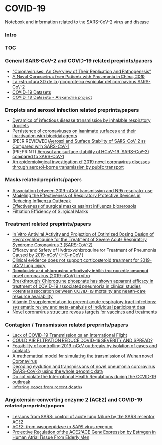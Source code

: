 # COVID-19
Notebook and information related to the SARS-CoV-2 virus and disease

### Intro

### TOC


### General SARS-CoV-2 and COVID-19 related preprints/papers

- [“Coronaviruses: An Overview of Their Replication and Pathogenesis”](https://www.ncbi.nlm.nih.gov/pmc/articles/PMC4369385/)
- [A Novel Coronavirus from Patients with Pneumonia in China, 2019](https://www.nejm.org/doi/full/10.1056/NEJMoa2001017)
- [La estructura 3D de la glicoproteína espicular del coronavirus SARS-CoV-2](https://francis.naukas.com/2020/02/24/la-estructura-3d-de-la-glicoproteina-espicular-del-coronavirus-sars-cov-2/)
- [COVID-19 Datasets](http://shaleklab.com/resource/covid-19-resources/)
- [COVID-19 Datasets - Alexandria project](https://singlecell.broadinstitute.org/single_cell?scpbr=the-alexandria-project)

### Droplets and aerosol infection related preprints/papers
- [Dynamics of infectious disease transmission by inhalable respiratory droplets](https://www.ncbi.nlm.nih.gov/pmc/articles/PMC2894888/)
- [Persistence of coronaviruses on inanimate surfaces and their inactivation with biocidal agents](https://www.journalofhospitalinfection.com/article/S0195-6701(20)30046-3/fulltext)
- (PEER REVIEWED)[Aerosol and Surface Stability of SARS-CoV-2 as Compared with SARS-CoV-1](https://www.nejm.org/doi/full/10.1056/NEJMc2004973?query=featured_home)
- (PREPRINT) [Aerosol and surface stability of HCoV-19 (SARS-CoV-2) compared to SARS-CoV-1](https://www.medrxiv.org/content/10.1101/2020.03.09.20033217v1.full.pdf)
- [An epidemiological investigation of 2019 novel coronavirus diseases through aerosol-borne transmission by public transport](https://www.dropbox.com/s/7u5t2jlldphrqkc/Autobus_%E4%B8%80%E8%B5%B7%E5%9C%A8%E5%85%AC%E5%85%B1%E4%BA%A4%E9%80%9A%E5%B7%A5%E5%85%B7%E5%86%85%E6%B0%94%E6%BA%B6%E8%83%B6%E4%BC%A0%E6%92%AD%E7%9A%84_%E7%9C%81%E7%95%A5_%E7%8A%B6%E7%97%85%E6%AF%92%E8%82%BA%E7%82%8E%E8%81%9A%E9%9B%86%E6%80%A7%E7%96%AB%E6%83%85%E6%B5%81%E8%A1%8C%E7%97%85%E5%AD%A6%E8%B0%83%E6%9F%A5_%E7%BD%97%E5%9E%B2%E7%82%9C.pdf?dl=0)


### Masks related preprints/papers

- [Association between 2019-nCoV transmission and N95 respirator use](https://www.medrxiv.org/content/10.1101/2020.02.18.20021881v1.full.pdf)
- [Modeling the Effectiveness of Respiratory Protective Devices in Reducing Influenza Outbreak](https://sci-hub.tw/10.1111/risa.13181)
- [Effectiveness of surgical masks against influenza bioaerosols](https://www.sciencedirect.com/science/article/abs/pii/S0195670113000698)
- [Filtration Efficiency of Surgical Masks](https://scholarcommons.usf.edu/cgi/viewcontent.cgi?article=2759&context=etd)

### Treatment related preprints/papers

- [In Vitro Antiviral Activity and Projection of Optimized Dosing Design of Hydroxychloroquine for the Treatment of Severe Acute Respiratory Syndrome Coronavirus 2 (SARS-CoV-2)](https://academic.oup.com/cid/advance-article/doi/10.1093/cid/ciaa237/5801998)
- [Efficacy and Safety of Hydroxychloroquine for Treatment of Pneumonia Caused by 2019-nCoV ( HC-nCoV )](https://clinicaltrials.gov/ct2/show/NCT04261517)
- [Clinical evidence does not support corticosteroid treatment for 2019-nCoV lung injury](https://www.thelancet.com/journals/lancet/article/PIIS0140-6736(20)30317-2/fulltext)
- [Remdesivir and chloroquine effectively inhibit the recently emerged novel coronavirus (2019-nCoV) in vitro](https://www.nature.com/articles/s41422-020-0282-0)
- [Breakthrough: Chloroquine phosphate has shown apparent efficacy in treatment of COVID-19 associated pneumonia in clinical studies](https://www.jstage.jst.go.jp/article/bst/advpub/0/advpub_2020.01047/_pdf/-char/en)
- [Potential association between COVID-19 mortality and health-care resource availability](https://www.thelancet.com/journals/langlo/article/PIIS2214-109X(20)30068-1/fulltext)
- [Vitamin D supplementation to prevent acute respiratory tract infections: systematic review and meta-analysis of individual participant data](https://www.bmj.com/content/356/bmj.i6583)
- [Novel coronavirus structure reveals targets for vaccines and treatments](https://www.nih.gov/news-events/nih-research-matters/novel-coronavirus-structure-reveals-targets-vaccines-treatments) 

### Contagion / Transmission related preprints/papers

- [Lack of COVID-19 Transmission on an International Flight](https://www.cmaj.ca/content/lack-covid-19-transmission-international-flight)
- [COULD AIR FILTRATION REDUCE COVID-19 SEVERITY AND SPREAD?](https://necsi.edu/could-air-filtration-reduce-covid19-severity-and-spread)
- [Feasibility of controlling 2019-nCoV outbreaks by isolation of cases and contacts](https://cmmid.github.io/topics/covid19/control-measures/contact-tracing.html)
- [A mathematical model for simulating the transmission of Wuhan novel Coronavirus](https://www.biorxiv.org/content/10.1101/2020.01.19.911669v1)
- [Decoding evolution and transmissions of novel pneumonia coronavirus (SARS-CoV-2) using the whole genomic data](https://www.researchgate.net/publication/339351990_Decoding_evolution_and_transmissions_of_novel_pneumonia_coronavirus_SARS-CoV-2_using_the_whole_genomic_data)
- [Do not violate the International Health Regulations during the COVID-19 outbreak](https://www.thelancet.com/journals/lancet/article/PIIS0140-6736(20)30373-1/fulltext)
- [Inferring cases from recent deaths](https://cmmid.github.io/topics/covid19/current-patterns-transmission/cases-from-deaths.html)

### Angiotensin-converting enzyme 2 (ACE2) and COVID-19 related preprints/papers

- [Lessons from SARS: control of acute lung failure by the SARS receptor ACE2](https://link.springer.com/article/10.1007%2Fs00109-006-0094-9)
- [ACE2: from vasopeptidase to SARS virus receptor](https://www.cell.com/trends/pharmacological-sciences/fulltext/S0165-6147(04)00097-5)
- [Protective Regulation of the ACE2/ACE Gene Expression by Estrogen in Human Atrial Tissue From Elderly Men](https://pubmed.ncbi.nlm.nih.gov/28661206-protective-regulation-of-the-ace2ace-gene-expression-by-estrogen-in-human-atrial-tissue-from-elderly-men/)






